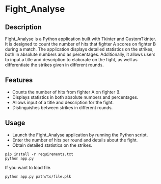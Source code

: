 
# Fight_Analyse

## Description

Fight_Analyse is a Python application built with Tkinter and CustomTkinter. It is designed to count the number of hits that fighter A scores on fighter B during a match. The application displays detailed statistics on the strikes, both in absolute numbers and as percentages. Additionally, it allows users to input a title and description to elaborate on the fight, as well as differentiate the strikes given in different rounds.

## Features

- Counts the number of hits from fighter A on fighter B.
- Displays statistics in both absolute numbers and percentages.
- Allows input of a title and description for the fight.
- Distinguishes between strikes in different rounds.

## Usage

- Launch the Fight_Analyse application by running the Python script.
- Enter the number of hits per round and details about the fight.
- Obtain detailed statistics on the strikes.

```
pip install -r requirements.txt
python app.py
```

If you want to load file.

```
python app.py path/to/file.plk
```